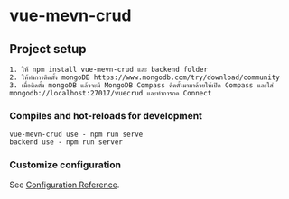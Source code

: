 # vue-mevn-crud

## Project setup
```
1. ให้ npm install vue-mevn-crud และ backend folder
2. ให้ทำการติดตั้ง mongoDB https://www.mongodb.com/try/download/community
3. เมื่อติดตั้ง mongoDB แล้วจะมี MongoDB Compass ติดตั้งมามาด้วยให้เปิด Compass และใส่ mongodb://localhost:27017/vuecrud และทำการกด Connect
```

### Compiles and hot-reloads for development
```
vue-mevn-crud use - npm run serve
backend use - npm run server
```

<!-- ### Compiles and minifies for production
```
npm run build
```

### Lints and fixes files
```
npm run lint
``` -->

### Customize configuration
See [Configuration Reference](https://cli.vuejs.org/config/).

